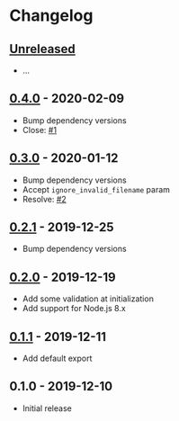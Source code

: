 # Changelog

## [Unreleased]

- ...

## [0.4.0] - 2020-02-09

- Bump dependency versions
- Close: [#1](https://github.com/Synor/source-file/issues/1)

## [0.3.0] - 2020-01-12

- Bump dependency versions
- Accept `ignore_invalid_filename` param
- Resolve: [#2](https://github.com/Synor/source-file/issues/2)

## [0.2.1] - 2019-12-25

- Bump dependency versions

## [0.2.0] - 2019-12-19

- Add some validation at initialization
- Add support for Node.js 8.x

## [0.1.1] - 2019-12-11

- Add default export

## 0.1.0 - 2019-12-10

- Initial release

[unreleased]: https://github.com/Synor/source-file/compare/0.4.0...HEAD
[0.4.0]: https://github.com/Synor/source-file/compare/0.3.0...0.4.0
[0.3.0]: https://github.com/Synor/source-file/compare/0.2.1...0.3.0
[0.2.1]: https://github.com/Synor/source-file/compare/0.2.0...0.2.1
[0.2.0]: https://github.com/Synor/source-file/compare/0.1.1...0.2.0
[0.1.1]: https://github.com/Synor/source-file/compare/0.1.0...0.1.1
